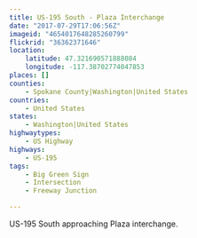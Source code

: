 ```yaml
---
title: US-195 South - Plaza Interchange
date: "2017-07-29T17:06:56Z"
imageid: "4654017648285260799"
flickrid: "36362371646"
location:
    latitude: 47.321690571888084
    longitude: -117.38702774047853
places: []
counties:
    - Spokane County|Washington|United States
countries:
    - United States
states:
    - Washington|United States
highwaytypes:
    - US Highway
highways:
    - US-195
tags:
    - Big Green Sign
    - Intersection
    - Freeway Junction

---
```

US-195 South approaching Plaza interchange.